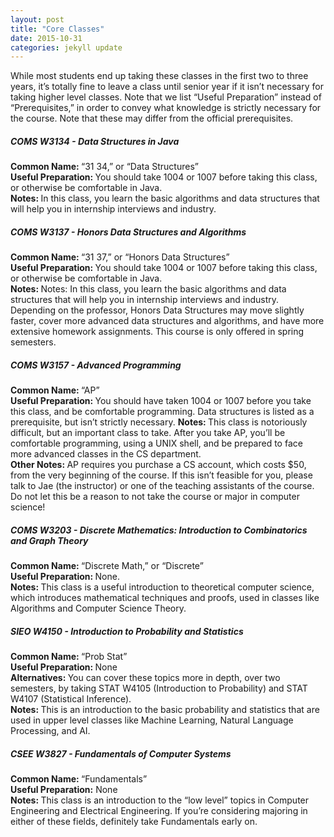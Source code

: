 ```yaml
---
layout: post
title: "Core Classes"
date: 2015-10-31 
categories: jekyll update
---
```


While most students end up taking these classes in the first two to three years, it’s totally fine to leave a class until senior year if it isn’t necessary for taking higher level classes. Note that we list “Useful Preparation” instead of “Prerequisites,” in order to convey what knowledge is strictly necessary for the course. Note that these may differ from the official prerequisites.

<h5>COMS W3134 - Data Structures in Java</h5>
<b>Common Name: </b>“31 34,” or “Data Structures”<br>
<b>Useful Preparation: </b>You should take 1004 or 1007 before taking this class, or otherwise be comfortable in Java.<br>
<b>Notes: </b> In this class, you learn the basic algorithms and data structures that will help you in internship interviews and industry. 

<h5>COMS W3137 - Honors Data Structures and Algorithms</h5>
<b>Common Name: </b>“31 37,” or “Honors Data Structures”<br>
<b>Useful Preparation: </b>You should take 1004 or 1007 before taking this class, or otherwise be comfortable in Java.<br>
<b>Notes: </b>Notes: In this class, you learn the basic algorithms and data structures that will help you in internship interviews and industry. Depending on the professor, Honors Data Structures may move slightly faster, cover more advanced data structures and algorithms, and have more extensive homework assignments. This course is only offered in spring semesters.

<h5>COMS W3157 - Advanced Programming</h5>
<b>Common Name: </b>“AP”<br>
<b>Useful Preparation: </b>You should have taken 1004 or 1007 before you take this class, and be comfortable programming. Data structures is listed as a prerequisite, but isn’t strictly necessary.
<b>Notes: </b>This class is notoriously difficult, but an important class to take. After you take AP, you’ll be comfortable programming, using a UNIX shell, and be prepared to face more advanced classes in the CS department. <br>
<b>Other Notes: </b>AP requires you purchase a CS account, which costs $50, from the very beginning of the course. If this isn’t feasible for you, please talk to Jae (the instructor) or one of the teaching assistants of the course. Do not let this be a reason to not take the course or major in computer science!

<h5>COMS W3203 - Discrete Mathematics: Introduction to Combinatorics and Graph Theory</h5>
<b>Common Name: </b>“Discrete Math,” or “Discrete”<br>
<b>Useful Preparation: </b>None. <br>
<b>Notes: </b>This class is a useful introduction to theoretical computer science, which introduces mathematical techniques and proofs, used in classes like Algorithms and Computer Science Theory.<br>

<h5>SIEO W4150 - Introduction to Probability and Statistics</h5>
<b>Common Name: </b>“Prob Stat”<br>
<b>Useful Preparation: </b>None<br>
<b>Alternatives: </b>You can cover these topics more in depth, over two semesters, by taking STAT W4105 (Introduction to Probability) and STAT W4107 (Statistical Inference).<br>
<b>Notes: </b>This is an introduction to the basic probability and statistics that are used in upper level classes like Machine Learning, Natural Language Processing, and AI.

<h5>CSEE W3827 - Fundamentals of Computer Systems</h5>
<b>Common Name: </b>“Fundamentals”<br>
<b>Useful Preparation:</b> None<br>
<b>Notes: </b>This class is an introduction to the “low level” topics in Computer Engineering and Electrical Engineering. If you’re considering majoring in either of these fields, definitely take Fundamentals early on.
